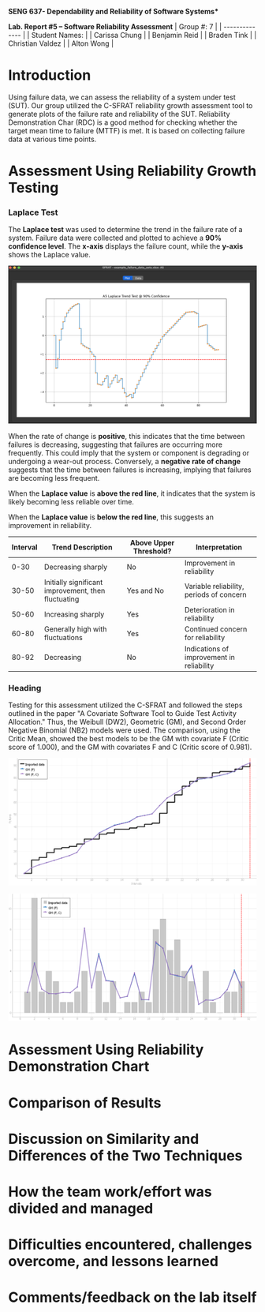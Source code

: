 **SENG 637- Dependability and Reliability of Software Systems\***

**Lab. Report \#5 – Software Reliability Assessment**
| Group \#: 7 |
| -------------- |
| Student Names: |
| Carissa Chung |
| Benjamin Reid |
| Braden Tink |
| Christian Valdez |
| Alton Wong |

# Introduction

Using failure data, we can assess the reliability of a system under test (SUT). Our group utilized the C-SFRAT reliability growth assessment tool to generate plots of the failure rate and reliability of the SUT. Reliability Demonstration Char (RDC) is a good method for checking whether the target mean time to failure (MTTF) is met. It is based on collecting failure data at various time points.

# Assessment Using Reliability Growth Testing

### Laplace Test

The **Laplace test** was used to determine the trend in the failure rate of a system. Failure data were collected and plotted to achieve a **90% confidence level**. The **x-axis** displays the failure count, while the **y-axis** shows the Laplace value.

![alt text](Screenshot_2024-04-17_at_10.26.29_AM-1.png)

When the rate of change is **positive**, this indicates that the time between failures is decreasing, suggesting that failures are occurring more frequently. This could imply that the system or component is degrading or undergoing a wear-out process. Conversely, a **negative rate of change** suggests that the time between failures is increasing, implying that failures are becoming less frequent.

When the **Laplace value** is **above the red line**, it indicates that the system is likely becoming less reliable over time.

When the **Laplace value** is **below the red line**, this suggests an improvement in reliability.

| Interval | Trend Description                                   | Above Upper Threshold? | Interpretation                            |
| -------- | --------------------------------------------------- | ---------------------- | ----------------------------------------- |
| 0-30     | Decreasing sharply                                  | No                     | Improvement in reliability                |
| 30-50    | Initially significant improvement, then fluctuating | Yes and No             | Variable reliability, periods of concern  |
| 50-60    | Increasing sharply                                  | Yes                    | Deterioration in reliability              |
| 60-80    | Generally high with fluctuations                    | Yes                    | Continued concern for reliability         |
| 80-92    | Decreasing                                          | No                     | Indications of improvement in reliability |

### Heading

Testing for this assessment utilized the C-SFRAT and followed the steps outlined in the paper "A Covariate Software Tool to Guide Test Activity Allocation." Thus, the Weibull (DW2), Geometric (GM), and Second Order Negative Binomial (NB2) models were used. The comparison, using the Critic Mean, showed the best models to be the GM with covariate F (Critic score of 1.000), and the GM with covariates F and C (Critic score of 0.981).

![alt text](321737635-7133c984-1f35-43a5-884e-686e0358bd6c.png)

![alt text](321737713-5eb206a2-bd0d-4a60-84c4-21e9f05f35ef.png)

# Assessment Using Reliability Demonstration Chart

#

# Comparison of Results

# Discussion on Similarity and Differences of the Two Techniques

# How the team work/effort was divided and managed

#

# Difficulties encountered, challenges overcome, and lessons learned

# Comments/feedback on the lab itself
